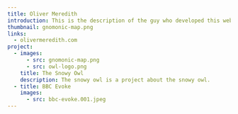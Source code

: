 ```yaml
---
title: Oliver Meredith
introduction: This is the description of the guy who developed this website.
thumbnail: gnomonic-map.png
links:
  - olivermeredith.com
project:
  - images:
      - src: gnomonic-map.png
      - src: owl-logo.png
    title: The Snowy Owl
    description: The snowy owl is a project about the snowy owl.
  - title: BBC Evoke
    images:
      - src: bbc-evoke.001.jpeg
---
```

